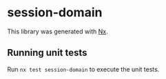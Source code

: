 # session-domain

This library was generated with [Nx](https://nx.dev).

## Running unit tests

Run `nx test session-domain` to execute the unit tests.
